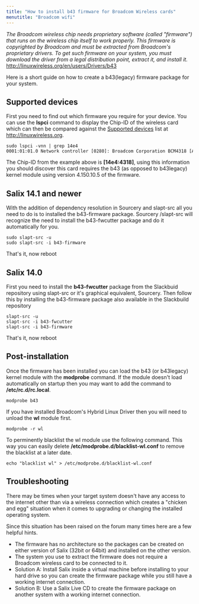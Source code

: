 ```yaml
---
title: "How to install b43 firmware for Broadcom Wireless cards"
menutitle: "Broadcom wifi"
---
```


*The Broadcom wireless chip needs proprietary software (called
"firmware") that runs on the wireless chip itself to work properly. This
firmware is copyrighted by Broadcom and must be extracted from
Broadcom's proprietary drivers. To get such firmware on your system, you
must download the driver from a legal distribution point, extract it,
and install it.*\
<http://linuxwireless.org/en/users/Drivers/b43>

Here is a short guide on how to create a b43(legacy) firmware package
for your system.

Supported devices
-----------------

First you need to find out which firmware you require for your device.
You can use the **lspci** command to display the Chip-ID of the wireless
card which can then be compared against the [Supported
devices](http://linuxwireless.org/en/users/Drivers/b43#Supported_devices)
list at <http://linuxwireless.org>.

```
sudo lspci -vnn | grep 14e4
0001:01:01.0 Network controller [0280]: Broadcom Corporation BCM4318 [AirForce One 54g] 802.11g Wireless LAN Controller [14e4:4318] (rev 02)
```

The Chip-ID from the example above is **\[14e4:4318\]**, using this
information you should discover this card requires the b43 (as opposed
to b43legacy) kernel module using version 4.150.10.5 of the firmware.

Salix 14.1 and newer
-------------------

With the addition of dependency resolution in Sourcery and slapt-src all
you need to do is to installed the b43-firmware package. Sourcery
/slapt-src will recognize the need to install the b43-fwcutter package
and do it automatically for you.

```
sudo slapt-src -u
sudo slapt-src -i b43-firmware
```

That's it, now reboot

Salix 14.0
----------

First you need to install the **b43-fwcutter** package from the
Slackbuid repository using slapt-src or it's graphical equivalent,
Sourcery. Then follow this by installing the b43-firmware package also
available in the Slackbuild repository

```
slapt-src -u
slapt-src -i b43-fwcutter
slapt-src -i b43-firmware
```

That's it, now reboot


Post-installation
-----------------

Once the firmware has been installed you can load the b43 (or b43legacy)
kernel module with the **modprobe** command. If the module doesn't load
automatically on startup then you may want to add the command to
**/etc/rc.d/rc.local**.

```
modprobe b43
```

If you have installed Broadcom's Hybrid Linux Driver then you will need
to unload the **wl** module first.

```
modprobe -r wl
```

To perminently blacklist the wl module use the following command. This
way you can easily delete **/etc/modprobe.d/blacklist-wl.conf** to
remove the blacklist at a later date.

```
echo "blacklist wl" > /etc/modprobe.d/blacklist-wl.conf
```

Troubleshooting
---------------

There may be times when your target system doesn't have any access to
the internet other than via a wireless connection which creates a
"chicken and egg" situation when it comes to upgrading or changing the
installed operating system.

Since this situation has been raised on the forum many times here are a
few helpful hints.

-   The firmware has no architecture so the packages can be created on
    either version of Salix (32bit or 64bit) and installed on the
    other version.
-   The system you use to extract the firmware does not require a
    Broadcom wireless card to be connected to it.
-   Solution A: Install Salix inside a virtual machine before installing
    to your hard drive so you can create the firmware package while you
    still have a working internet connection.
-   Solution B: Use a Salix Live CD to create the firmware package on
    another system with a working internet connection.

